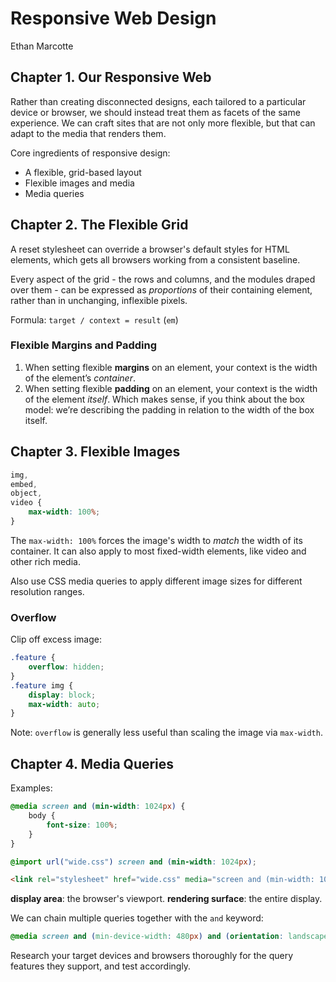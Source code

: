# Responsive Web Design

Ethan Marcotte

## Chapter 1. Our Responsive Web

Rather than creating disconnected designs, each tailored to a particular device or browser, we should instead treat them as facets of the same experience. We can craft sites that are not only more flexible, but that can adapt to the media that renders them.

Core ingredients of responsive design:

- A flexible, grid-based layout
- Flexible images and media
- Media queries

## Chapter 2. The Flexible Grid

A reset stylesheet can override a browser's default styles for HTML elements, which gets all browsers working from a consistent baseline.

Every aspect of the grid - the rows and columns, and the modules draped over them - can be expressed as *proportions* of their containing element, rather than in unchanging, inflexible pixels. 

Formula: `target / context = result` (`em`)

### Flexible Margins and Padding

1. When setting flexible **margins** on an element, your context is the width of the element’s *container*.
2. When setting flexible **padding** on an element, your context is the width of the element *itself*. Which makes sense, if you think about the box model: we’re describing the padding in relation to the width of the box itself.

## Chapter 3. Flexible Images

```css
img,
embed,
object,
video {
	max-width: 100%;
}
```

The `max-width: 100%` forces the image's width to *match* the width of its container. It can also apply to most fixed-width elements, like video and other rich media.

Also use CSS media queries to apply different image sizes for different resolution ranges.

### Overflow

Clip off excess image:

```css
.feature {
	overflow: hidden;
}
.feature img {
	display: block;
	max-width: auto;
}
```

Note: `overflow` is generally less useful than scaling the image via `max-width`.

## Chapter 4. Media Queries

Examples:

```css
@media screen and (min-width: 1024px) {
	body {
		font-size: 100%;
	}
}
```

```css
@import url("wide.css") screen and (min-width: 1024px);
```

```html
<link rel="stylesheet" href="wide.css" media="screen and (min-width: 1024px)" />
```

**display area**: the browser's viewport.
**rendering surface**: the entire display.

We can chain multiple queries together with the `and` keyword:

```css
@media screen and (min-device-width: 480px) and (orientation: landscape) {}
```

Research your target devices and browsers thoroughly for the query features they support, and test accordingly.